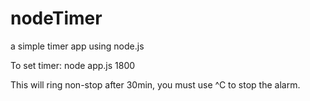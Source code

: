 # nodeTimer
a simple timer app using node.js


To set timer:
node app.js 1800

This will ring non-stop after 30min, you must use ^C to stop the alarm.